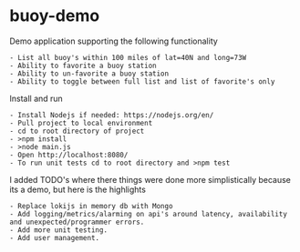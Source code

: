 # buoy-demo

Demo application supporting the following functionality
    
    - List all buoy's within 100 miles of lat=40N and long=73W
    - Ability to favorite a buoy station
    - Ability to un-favorite a buoy station
    - Ability to toggle between full list and list of favorite's only
    
Install and run

    - Install Nodejs if needed: https://nodejs.org/en/
    - Pull project to local environment
    - cd to root directory of project
    - >npm install
    - >node main.js
    - Open http://localhost:8080/
    - To run unit tests cd to root directory and >npm test

I added TODO's where there things were done more simplistically because its a demo, but here is the highlights

    - Replace lokijs in memory db with Mongo
    - Add logging/metrics/alarming on api's around latency, availability and unexpected/programmer errors.
    - Add more unit testing.
    - Add user management.
